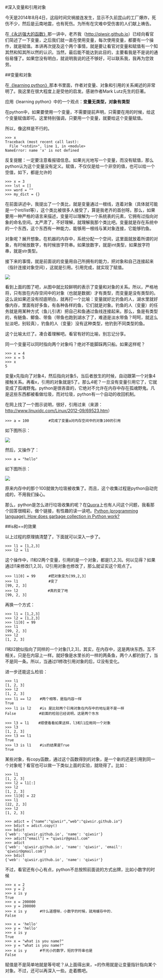 #深入变量和引用对象

今天是2014年8月4日，这段时间灾祸接连发生，显示不久前昆山的工厂爆炸，死伤不少，然后是云南地震，也有死伤。为所有在灾难中受伤害的人们献上祷告。

在[《永远强大的函数》](./106.md)那一讲中，老齐我（<http://qiwsir.github.io>）已经向看官们简述了一下变量，之后我们就一直在使用变量，每次使用变量，都要有一个操作，就是赋值。本讲再次提及这个两个事情，就是要让看官对变量和赋值有一个知其然和知其所以然的认识。当然，最后能不能达到此目的，主要看我是不是说的通俗易懂了。如果您没有明白，就说明我说的还不够好，可以联系我，我再为您效劳。

##变量和对象

在[《learning python》](http://shop.oreilly.com/product/0636920028154.do)那本书里面，作者对变量、对象和引用的关系阐述的非常明了。我这里在很大程度上是受他的启发。感谢作者Mark Lutz先生的巨著。

应用《learning python》中的一个观点：**变量无类型，对象有类型**

在python中，如果要使用一个变量，不需要提前声明，只需要在用的时候，给这个变量赋值即可。这里特别强调，只要用一个变量，就要给这个变量赋值。

所以，像这样是不行的。

    >>> x
    Traceback (most recent call last):
      File "<stdin>", line 1, in <module>
    NameError: name 'x' is not defined

反复提醒：一定要注意看报错信息。如果光光地写一个变量，而没有赋值，那么python认为这个变量没有定义。赋值，不仅仅是给一个非空的值，也可以给一个空值，如下，都是允许的

    >>> x = 3
    >>> lst = []
    >>> word = ""
    >>> my_dict = {}

在前面讲述中，我提出了一个类比，就是变量通过一根线，连着对象（具体就可能是一个int/list等），这个类比被很多人接受了，算是我老齐的首创呀。那么，如果要用一种严格的语言来描述，变量可以理解为一个系统表的元素，它拥有过指向对象的命名空间。太严肃了，不好理解，就理解我那个类比吧。变量就是存在系统中的一个东西，这个东西有一种能力，能够用一根线与某对象连接，它能够钓鱼。

对象呢？展开想象。在机器的内存中，系统分配一个空间，这里面就放着所谓的对象，有时候放数字，有时候放字符串。如果放数字，就是int类型，如果放字符串，就是str类型。

接下来的事情，就是前面说的变量用自己所拥有的能力，把对象和自己连接起来（指针连接对象空间），这就是引用。引用完成，就实现了赋值。

![](../Pictures/12601.png)

看到上面的图了吧，从图中就比较鲜明的表示了变量和对象的关系。所以，严格地将，只有放在内存空间中的对象（也就是数据）才有类型，而变量是没有类型的。这么说如果还没有彻底明白，就再打一个比喻：变量就好比钓鱼的人，湖水里就好像内存，里面有好多鱼，有各种各样的鱼，它们就是对象。钓鱼的人（变量）的任务就是用某种方式（鱼儿引诱）把自己和鱼通过鱼线连接起来。那么，鱼是有类型的，有鲢鱼、鲫鱼、带鱼（带鱼也跑到湖水了了，难道是淡水带鱼？呵呵，就这么扯淡吧，别较真），钓鱼的人（变量）没有这种类型，他钓到不同类型的鱼。

这个比喻太烂了。凑合着理解吧。看官有好的比喻，别忘记分享。

同一个变量可以同时指向两个对象吗？绝对不能脚踩两只船。如果这样呢？

    >>> x = 4
    >>> x = 5
    >>> x
    5

变量x先指向了对象4，然后指向对象5，当后者放生的时候，自动跟第一个对象4接触关系。再看x，引用的对象就是5了。那么4呢？一旦没有变量引用它了，它就变成了孤魂野鬼。python是很吝啬的，它绝对不允许在内存中存在孤魂野鬼。凡是这些东西都被看做垃圾，而对垃圾，python有一个自动的收回机制。

在网上找了一个图示说明，很好，引用过来（来源：<http://www.linuxidc.com/Linux/2012-09/69523.htm>）

    >>> a = 100         #完成了变量a对内存空间中的对象100的引用

如下图所示：

![](../Pictures/12602.png)

然后，又操作了：

    >>> a = "hello"

如下图所示：

![](../Pictures/12603.png)

原来内存中的那个100就做为垃圾被收集了。而且，这个收集过程是python自动完成的，不用我们操心。

那么，python是怎么进行垃圾收集的呢？在[Quora](http://www.quora.com)上也有人问这个问题，我看那个回答很精彩，做个链接，有性趣的读一读吧。[Python (programming language): How does garbage collection in Python work?](http://www.quora.com/Python-programming-language-1/How-does-garbage-collection-in-Python-work)

##is和==的效果

以上过程的原理搞清楚了，下面就可以深入一步了。

    >>> l1 = [1,2,3]
    >>> l2 = l1 

这个操作中，l1和l2两个变量，引用的是一个对象，都是[1,2,3]。何以见得？如果通过l1来修改[1,2,3]，l2引用对象也修改了，那么就证实这个观点了。

    >>> l1[0] = 99      #把对象变为[99,2,3]
    >>> l1              #变了
    [99, 2, 3]
    >>> l2　            #真的变了吔
    [99, 2, 3]

再换一个方式：

    >>> l1 = [1,2,3]
    >>> l2 = [1,2,3]
    >>> l1[0] = 99
    >>> l1
    [99, 2, 3]
    >>> l2
    [1, 2, 3]

l1和l2貌似指向了同样的一个对象[1,2,3]，其实，在内存中，这是两块东西，互不相关。只是在内容上一样。就好像是水里长的一样的两条鱼，两个人都钓到了，当不是同一条。所以，当通过l1修改引用对象的后，l2没有变化。

进一步还能这么检验：

    >>> l1
    [1, 2, 3]
    >>> l2
    [1, 2, 3]
    >>> l1 == l2    #两个相等，是指内容一样
    True
    >>> l1 is l2    #is 是比较两个引用对象在内存中的地址是不是一样
    False　         #前面的检验已经说明，这是两个东东

    >>> l3 = l1　　 #顺便看看如果这样，l3和l1应用同一个对象
    >>> l3
    [1, 2, 3]
    >>> l3 == l1
    True
    >>> l3 is l1    #is的结果是True
    True

某些对象，有copy函数，通过这个函数得到的对象，是一个新的还是引用到同一个对象呢？看官也可以做一下类似上面的实验，就晓得了。比如：

    >>> l1
    [1, 2, 3]
    >>> l2 = l1[:]
    >>> l2
    [1, 2, 3]
    >>> l1[0] = 22
    >>> l1
    [22, 2, 3]
    >>> l2
    [1, 2, 3]

    >>> adict = {"name":"qiwsir","web":"qiwsir.github.io"}
    >>> bdict = adict.copy()
    >>> bdict
    {'web': 'qiwsir.github.io', 'name': 'qiwsir'}
    >>> adict["email"] = "qiwsir@gmail.com"
    >>> adict
    {'web': 'qiwsir.github.io', 'name': 'qiwsir', 'email': 'qiwsir@gmail.com'}
    >>> bdict
    {'web': 'qiwsir.github.io', 'name': 'qiwsir'}

不过，看官还有小心有点，python不总按照前面说的方式出牌，比如小数字的时候

    >>> x = 2
    >>> y = 2
    >>> x is y
    True
    >>> x = 200000
    >>> y = 200000
    >>> x is y      #什么道理呀，小数字的时候，就用缓存中的.
    False

    >>> x = 'hello'
    >>> y = 'hello'
    >>> x is y
    True
    >>> x = "what is you name?"
    >>> y = "what is you name?"
    >>> x is y      #不光小的数字，短的字符串也是
    False

赋值是不是简单地就是等号呢？从上面得出来，=的作用就是让变量指针指向某个对象。不过，还可以再深入一些。走着瞧吧。
